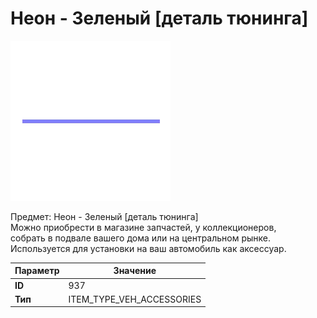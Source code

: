 # Неон - Зеленый [деталь тюнинга]

![Item Image](../img/937.webp?raw=true)

Предмет: Неон - Зеленый [деталь тюнинга]<br>Можно приобрести в магазине запчастей, у коллекционеров,<br>собрать в подвале вашего дома или на центральном рынке.<br>Используется для установки на ваш автомобиль как аксессуар.


| Параметр | Значение |
|----------|----------|
| **ID** | 937 |
| **Тип** | ITEM_TYPE_VEH_ACCESSORIES |


